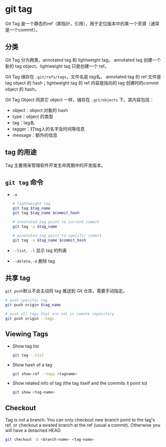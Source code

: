 # git tag

Git Tag 是一个静态的ref（即指针，引用），用于定位版本中的某一个资源（通常是一个commit）。

## 分类

Git Tag 分为两类，annotated tag 和 lightweight tag。
annotated tag 创建一个新的 tag object，lightweight tag 只是创建一个 ref。

Git Tag 储存在 `.git/refs/tags`，文件名是 tag名。
annotated tag 的 ref 文件是 tag object 的 hash；lightweight tag 的 ref 内容是指向的 tag 创建时的commit object 的 hash。

Git Tag Object 同其它 object 一样，储存在 `.git/objects` 下。其内容包括：

  - object：object 对象的 hash
  - type：object 的类型
  - tag：tag名
  - tagger：打tag人的名字及时间等信息
  - message：额外的信息

## tag 的用途

Tag 主要用来管理软件开发生命周期中的开发版本。

## `git tag` 命令

  - `-a`
    ```bash
    # lightweight tag
    git tag $tag_name
    git tag $tag_name $commit_hash

    # annotated tag point to current commit
    git tag -a $tag_name

    # annotated tag point to specific commit
    git tag -a $tag_name $commit_hash
    ```

  - `--list, -l` 显示 tag 的列表

  - `--delete,-d` 删除 tag

## 共享 tag

`git push`默认不会主动将 tag 推送到 Git 仓库，需要手动指定。

```bash
# push specific tag
git push origin $tag_name

# push all tags that are not in remote repository
git push origin --tags
```

## Viewing Tags

- Show tag list
  ```bash
  git tag --list
  ```

- Show hash of a tag
  ```bash
  git show-ref --tags <tagname>
  ```

- Show related info of tag (the tag itself and the commits it point to)
  ```bash
  git show <tag-name>
  ```

## Checkout

Tag is not a branch. You can only checkout new branch point to the tag's ref, or checkout a existed branch at the ref (usual a commit).
Otherwise you will have a detached HEAD.

```bash
git checkout -b <branch-name> <tag-name>
```

